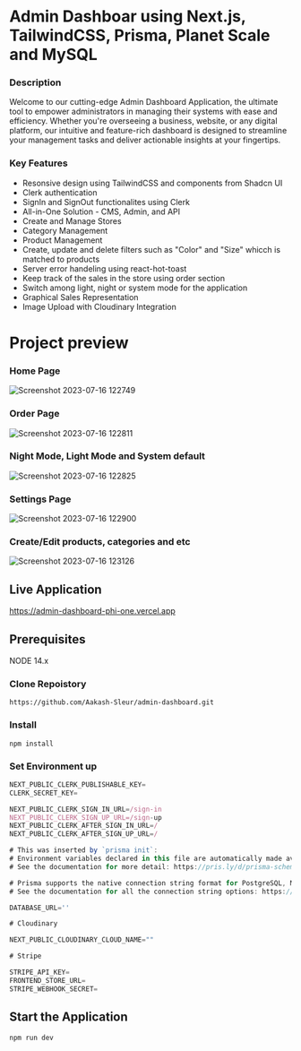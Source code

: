 # Admin Dashboar using Next.js, TailwindCSS, Prisma, Planet Scale and MySQL

### Description

Welcome to our cutting-edge Admin Dashboard Application, the ultimate tool to empower administrators in managing their systems with ease and efficiency. Whether you're overseeing a business, website, or any digital platform, our intuitive and feature-rich dashboard is designed to streamline your management tasks and deliver actionable insights at your fingertips.

### Key Features
 - Resonsive design using TailwindCSS and components from Shadcn UI
 - Clerk authentication
 - SignIn and SignOut functionalites using Clerk
 - All-in-One Solution - CMS, Admin, and API
 - Create and Manage Stores
 - Category Management
 - Product Management
 - Create, update and delete filters such as "Color" and "Size" whicch is matched to products
 - Server error handeling using react-hot-toast
 - Keep track of the sales in the store using order section
 - Switch among light, night or system mode for the application
 - Graphical Sales Representation
 - Image Upload with Cloudinary Integration

# Project preview

### Home Page
![Screenshot 2023-07-16 122749](https://github.com/Aakash-Sleur/admin-dashboard/assets/112175038/42f20660-3063-494c-b582-56e0f78eb74e)

### Order Page
![Screenshot 2023-07-16 122811](https://github.com/Aakash-Sleur/admin-dashboard/assets/112175038/338b92ad-3444-407c-beab-02d24d401641)

### Night Mode, Light Mode and System default
![Screenshot 2023-07-16 122825](https://github.com/Aakash-Sleur/admin-dashboard/assets/112175038/08752aa4-dd06-435d-8949-a40d82d08d82)

### Settings Page
![Screenshot 2023-07-16 122900](https://github.com/Aakash-Sleur/admin-dashboard/assets/112175038/7bb1c8ca-5f32-4fc2-9c56-6656cf08b3b2)

### Create/Edit products, categories and etc
![Screenshot 2023-07-16 123126](https://github.com/Aakash-Sleur/admin-dashboard/assets/112175038/a3a60a9b-261d-4776-a2f0-f15eeaa1f4cf)


## Live Application
https://admin-dashboard-phi-one.vercel.app

## Prerequisites

NODE 14.x

### Clone Repoistory
```shell
https://github.com/Aakash-Sleur/admin-dashboard.git
```

### Install
```shell
npm install
```

### Set Environment up
```js
NEXT_PUBLIC_CLERK_PUBLISHABLE_KEY=
CLERK_SECRET_KEY=

NEXT_PUBLIC_CLERK_SIGN_IN_URL=/sign-in
NEXT_PUBLIC_CLERK_SIGN_UP_URL=/sign-up
NEXT_PUBLIC_CLERK_AFTER_SIGN_IN_URL=/
NEXT_PUBLIC_CLERK_AFTER_SIGN_UP_URL=/

# This was inserted by `prisma init`:
# Environment variables declared in this file are automatically made available to Prisma.
# See the documentation for more detail: https://pris.ly/d/prisma-schema#accessing-environment-variables-from-the-schema

# Prisma supports the native connection string format for PostgreSQL, MySQL, SQLite, SQL Server, MongoDB and CockroachDB.
# See the documentation for all the connection string options: https://pris.ly/d/connection-strings

DATABASE_URL=''

# Cloudinary

NEXT_PUBLIC_CLOUDINARY_CLOUD_NAME=""

# Stripe

STRIPE_API_KEY=
FRONTEND_STORE_URL=
STRIPE_WEBHOOK_SECRET=
```

## Start the Application
```
npm run dev
```












